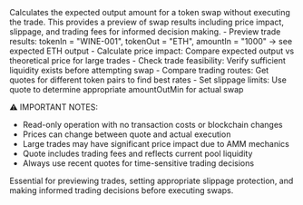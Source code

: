 <description>
Calculates the expected output amount for a token swap without executing the trade. This provides a preview of swap results including price impact, slippage, and trading fees for informed decision making.

<use-cases>
- Preview trade results: tokenIn = "WINE-001", tokenOut = "ETH", amountIn = "1000" → see expected ETH output
- Calculate price impact: Compare expected output vs theoretical price for large trades  
- Check trade feasibility: Verify sufficient liquidity exists before attempting swap
- Compare trading routes: Get quotes for different token pairs to find best rates
- Set slippage limits: Use quote to determine appropriate amountOutMin for actual swap
</use-cases>

⚠️ IMPORTANT NOTES:

- Read-only operation with no transaction costs or blockchain changes
- Prices can change between quote and actual execution
- Large trades may have significant price impact due to AMM mechanics
- Quote includes trading fees and reflects current pool liquidity
- Always use recent quotes for time-sensitive trading decisions

Essential for previewing trades, setting appropriate slippage protection, and making informed trading decisions before executing swaps.
</description>
